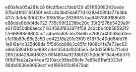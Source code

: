 e60afeb05a281cc8
6fcdfbeccfdebf29
a511f9099343cede
87bdd1f45165f50f
ee0c3b3bd5da877d
028a408fda77b3bb
437c3dfdd30f429e
1ff8b18ac2838975
faa8497869188b00
e88dde8b8d4de722
735c99f2238bc20c
33f2f276b5429a9f
a6115050db6aecc7
834582f832974f58
2c6cbb40b58593f2
f7e66988e98b0ccf
a4beb563c5578e6b
a2687a400d8dd3ee
e1e18b89e86c2c50
ed422f8a201e3f09
81870e40dd64fd76
1e918e4c325d68da
5f5d6cb88b3c85fd
f988c4fa7e73ec62
a6b058041d2be898
c4e1354dafb045e5
3a0d2508fa7f1a0d
2852dd42848f6025
69f4804a9238b120
52dc9f16a4e6b375
0f8d1fae2a2a44ca
f210acc99be99cfe
7e86e61fafd333ef
984b9638e8099ecf
ed1869410d6479ab
